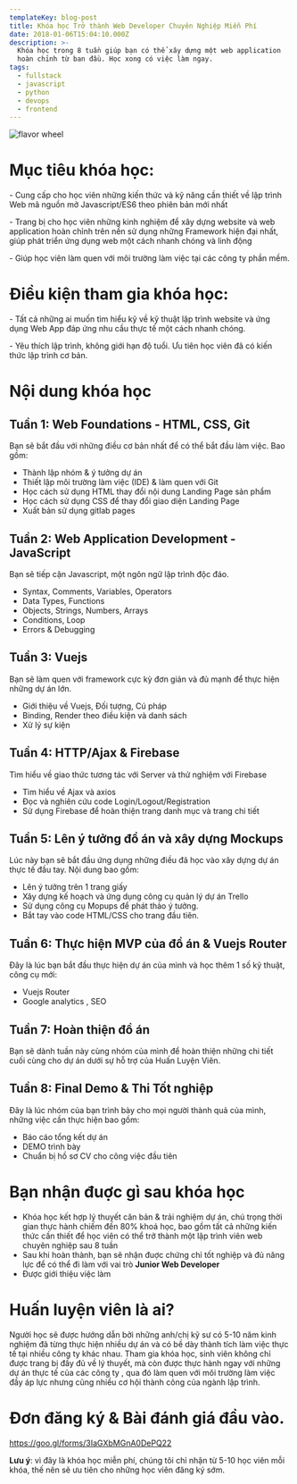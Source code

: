 ```yaml
---
templateKey: blog-post
title: Khóa học Trở thành Web Developer Chuyên Nghiệp Miễn Phí
date: 2018-01-06T15:04:10.000Z
description: >-
  Khóa học trong 8 tuần giúp bạn có thể xây dựng một web application
  hoàn chỉnh từ ban đầu. Học xong có việc làm ngay.
tags:
  - fullstack
  - javascript
  - python
  - devops
  - frontend
---
```

![flavor wheel](/img/0_hiclyadnsiyt0odu.jpg)

# Mục tiêu khóa học:

\- Cung cấp cho học viên những kiến thức và  kỹ năng cần thiết về lập trình Web mã nguồn mở Javascript/ES6  theo phiên bản mới nhất

\-  Trang bị cho học viên những kinh nghiệm để xây dựng website và web application  hoàn chỉnh trên nền sử dụng những Framework hiện đại nhất, giúp phát triển ứng dụng web một cách nhanh chóng và linh động

\- Giúp học viên làm quen với môi trường làm việc tại các công ty phần mềm.

# Điều kiện tham gia khóa học:

\- Tất cả những ai muốn tìm hiểu kỹ về kỹ thuật lập trình website và ứng dụng Web App  đáp ứng nhu cầu thực tế một cách nhanh chóng. 

\- Yêu thích lập trình, không giới hạn độ tuổi. Ưu tiên học viên đã có kiến thức lập trình cơ bản. 

# Nội dung khóa học

## Tuần 1: Web Foundations - HTML, CSS, Git

Bạn sẽ bắt đầu với những điều cơ bản nhất để có thể bắt đầu làm việc.  Bao gồm:

* Thành lập nhóm & ý tưởng dự án 
* Thiết lập môi trường làm việc (IDE) & làm quen với Git 
* Học cách sử dụng HTML thay đổi nội dung Landing Page sản phẩm
* Học cách sử dụng CSS để thay đổi giao diện Landing Page
* Xuất bản sử dụng gitlab pages 

## Tuần 2: Web Application Development - JavaScript

Bạn sẽ tiếp cận Javascript, một ngôn ngữ lập trình độc đáo. 

* Syntax, Comments, Variables, Operators 
* Data Types, Functions 
* Objects, Strings, Numbers, Arrays
* Conditions, Loop
* Errors & Debugging

## Tuần 3: Vuejs

Bạn sẽ làm quen với framework cực kỳ đơn giản và đủ mạnh để thực hiện những dự án lớn. 

* Giới thiệu về Vuejs, Đối tượng, Cú pháp
* Binding, Render theo điều kiện và danh sách 
* Xử lý sự kiện 

## Tuần 4: HTTP/Ajax & Firebase

Tìm hiểu về giao thức tương tác với Server và thử nghiệm với Firebase 

* Tìm hiểu về Ajax và axios 
* Đọc và nghiên cứu code Login/Logout/Registration
* Sử dụng Firebase để hoàn thiện trang danh mục và trang chi tiết 

## Tuần 5: Lên ý tưởng đồ án và xây dựng Mockups

Lúc này bạn sẽ bắt đầu ứng dụng những điều đã học vào xây dựng dự án thực tế đầu tay. Nội dung bao gồm:

* Lên ý tưởng trên 1 trang giấy
* Xây dựng kế hoạch và ứng dụng công cụ quản lý dự án Trello 
* Sử dụng công cụ Mopups để phát thảo ý tưởng. 
* Bắt tay vào code HTML/CSS cho trang đầu tiên. 

## Tuần 6: Thực hiện MVP của đồ án & Vuejs Router

Đây là lúc bạn bắt đầu thực hiện dự án của mình và học thêm 1 số kỹ thuật, công  cụ mới:

* Vuejs Router
* Google analytics , SEO 

## Tuần 7: Hoàn thiện đồ án

Bạn sẽ dành tuần này cùng nhóm của mình để hoàn thiện những chi tiết cuối cùng cho dự án dưới sự hỗ trợ của Huấn Luyện Viên. 

## Tuần 8: Final Demo & Thi Tốt nghiệp

Đây là lúc nhóm của bạn trình bày cho mọi người thành quả của mình, những việc cần thực hiện bao gồm:

* Báo cáo tổng kết dự án 
* DEMO trình bày
* Chuẩn bị hồ sơ CV cho công việc đầu tiên 

# Bạn nhận đuợc gì sau khóa học

* Khóa học kết hợp lý thuyết căn bản & trải nghiệm dự án, chú trọng thời gian thực hành chiếm đến 80% khoá học, bao gồm tất cả những kiến thức cần thiết để học viên có thể trở thành một lập trình viên web chuyên nghiệp sau 8 tuần
* Sau khi hoàn thành, bạn sẽ nhận đuợc chứng chỉ tốt nghiệp và đủ năng lực để có thể đi làm với vai trò **Junior Web Developer**
* Được giới thiệu việc làm   

# Huấn luyện viên là ai?

Người học sẽ được hướng dẫn bởi những anh/chị kỹ sư có 5-10 năm kinh nghiệm đã từng thực hiện nhiều dự án và có bề dày thành tích làm việc thực tế tại nhiều công ty khác nhau. Tham gia khóa học, sinh viên không chỉ được trang bị đầy đủ về lý thuyết, mà còn được thực hành ngay với những dự án thực tế của các công ty , qua đó làm quen với môi trường làm việc đầy áp lực nhưng cũng nhiều cơ hội thành công của ngành lập trình.

# Đơn đăng ký & Bài đánh giá đầu vào.

<https://goo.gl/forms/3IaGXbMGnA0DePQ22>

**Lưu ý**: vì đây là khóa học miễn phí, chúng tôi chỉ nhận từ 5-10 học viên mỗi khóa, thế nên sẽ ưu tiên cho những học viên đăng ký sớm.
